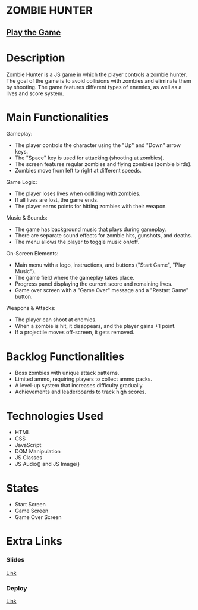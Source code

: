 # ZOMBIE HUNTER
## [Play the Game](https://sinterma.github.io/zombie_game/)

#  Description

Zombie Hunter is a JS game in which the player controls a zombie hunter. The goal of the game is to avoid collisions with zombies and eliminate them by shooting. The game features different types of enemies, as well as a lives and score system.

# Main Functionalities

Gameplay:
- The player controls the character using the "Up" and "Down" arrow keys.
- The "Space" key is used for attacking (shooting at zombies).
- The screen features regular zombies and flying zombies (zombie birds).
- Zombies move from left to right at different speeds.

Game Logic:
- The player loses lives when colliding with zombies.
- If all lives are lost, the game ends.
- The player earns points for hitting zombies with their weapon.

Music & Sounds:
- The game has background music that plays during gameplay.
- There are separate sound effects for zombie hits, gunshots, and deaths.
- The menu allows the player to toggle music on/off.

On-Screen Elements:
- Main menu with a logo, instructions, and buttons ("Start Game", "Play Music").
- The game field where the gameplay takes place.
- Progress panel displaying the current score and remaining lives.
- Game over screen with a "Game Over" message and a "Restart Game" button.

Weapons & Attacks:

- The player can shoot at enemies.
- When a zombie is hit, it disappears, and the player gains +1 point.
- If a projectile moves off-screen, it gets removed.

# Backlog Functionalities
- Boss zombies with unique attack patterns.
- Limited ammo, requiring players to collect ammo packs.
- A level-up system that increases difficulty gradually.
- Achievements and leaderboards to track high scores.

# Technologies Used
- HTML
- CSS
- JavaScript
- DOM Manipulation
- JS Classes
- JS Audio() and JS Image()

# States
- Start Screen
- Game Screen
- Game Over Screen

# Extra Links 

### Slides
[Link](https://docs.google.com/presentation/d/1yluZTpZI1gnP3bDSXilW54sv2fUrc8RtS_QswVMqsMw/edit?usp=sharing)

### Deploy
[Link](https://sinterma.github.io/zombie_game/)